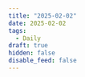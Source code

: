 ```yaml
---
title: "2025-02-02"
date: 2025-02-02
tags:
  - Daily
draft: true
hidden: false
disable_feed: false
---
```


